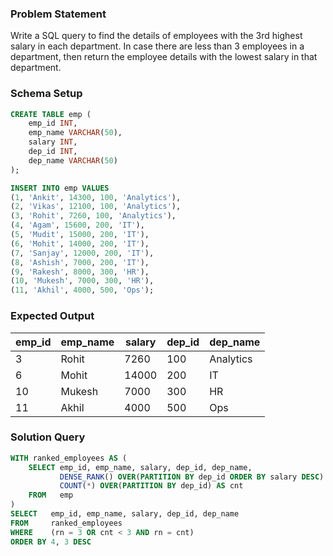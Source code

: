 ### Problem Statement

Write a SQL query to find the details of employees with the 3rd highest salary in each department. In case there are less than 3 employees in a department, then return the employee details with the lowest salary in that department.

### Schema Setup

```sql
CREATE TABLE emp (
    emp_id INT,
    emp_name VARCHAR(50),
    salary INT,
    dep_id INT,
    dep_name VARCHAR(50)
);

INSERT INTO emp VALUES 
(1, 'Ankit', 14300, 100, 'Analytics'),
(2, 'Vikas', 12100, 100, 'Analytics'),
(3, 'Rohit', 7260, 100, 'Analytics'),
(4, 'Agam', 15600, 200, 'IT'),
(5, 'Mudit', 15000, 200, 'IT'),
(6, 'Mohit', 14000, 200, 'IT'),
(7, 'Sanjay', 12000, 200, 'IT'),
(8, 'Ashish', 7000, 200, 'IT'),
(9, 'Rakesh', 8000, 300, 'HR'),
(10, 'Mukesh', 7000, 300, 'HR'),
(11, 'Akhil', 4000, 500, 'Ops');
```

### Expected Output

| emp_id | emp_name | salary | dep_id | dep_name |
|--------|----------|--------|--------|----------|
| 3      | Rohit    | 7260   | 100    | Analytics|
| 6      | Mohit    | 14000  | 200    | IT       |
| 10     | Mukesh   | 7000   | 300    | HR       |
| 11     | Akhil    | 4000   | 500    | Ops      |

### Solution Query

```sql
WITH ranked_employees AS (
    SELECT emp_id, emp_name, salary, dep_id, dep_name,
           DENSE_RANK() OVER(PARTITION BY dep_id ORDER BY salary DESC) AS rn,
           COUNT(*) OVER(PARTITION BY dep_id) AS cnt
    FROM   emp
) 
SELECT   emp_id, emp_name, salary, dep_id, dep_name
FROM     ranked_employees
WHERE    (rn = 3 OR cnt < 3 AND rn = cnt)
ORDER BY 4, 3 DESC
```
